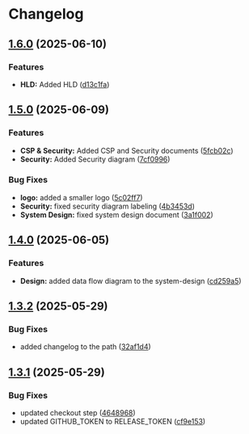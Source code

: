 # Changelog

## [1.6.0](https://github.com/phylax-iam-root/phylax_design/compare/v1.5.0...v1.6.0) (2025-06-10)


### Features

* **HLD:** Added HLD ([d13c1fa](https://github.com/phylax-iam-root/phylax_design/commit/d13c1fa7269a696b7d5e3562cdc298fac614cb61))

## [1.5.0](https://github.com/phylax-iam-root/phylax_design/compare/v1.4.0...v1.5.0) (2025-06-09)


### Features

* **CSP & Security:** Added CSP and Security documents ([5fcb02c](https://github.com/phylax-iam-root/phylax_design/commit/5fcb02c26a1d9db3ddd7b87a001e344039aaf084))
* **Security:** Added Security diagram ([7cf0996](https://github.com/phylax-iam-root/phylax_design/commit/7cf0996d797687c012089a1f29a34b97c9096def))


### Bug Fixes

* **logo:** added a smaller logo ([5c02ff7](https://github.com/phylax-iam-root/phylax_design/commit/5c02ff7e1a59e3c1db50babc85fd2ca19c0ecf4d))
* **Security:** fixed security diagram labeling ([4b3453d](https://github.com/phylax-iam-root/phylax_design/commit/4b3453d1d227b1805fa9d45deb85dd96ad8ea0e0))
* **System Design:** fixed system design document ([3a1f002](https://github.com/phylax-iam-root/phylax_design/commit/3a1f0027275444f1f0276f0125b462e1794f2c31))

## [1.4.0](https://github.com/Pragyanshu-rai/phylax_design/compare/v1.3.2...v1.4.0) (2025-06-05)


### Features

* **Design:** added data flow diagram to the system-design ([cd259a5](https://github.com/Pragyanshu-rai/phylax_design/commit/cd259a5bca231f6ad319af611e81233ea430d0c4))

## [1.3.2](https://github.com/Pragyanshu-rai/phylax_design/compare/v1.3.1...v1.3.2) (2025-05-29)


### Bug Fixes

* added changelog to the path ([32af1d4](https://github.com/Pragyanshu-rai/phylax_design/commit/32af1d4363105b4483defdc936a1deb45609fff6))

## [1.3.1](https://github.com/Pragyanshu-rai/phylax_design/compare/v1.3.0...v1.3.1) (2025-05-29)


### Bug Fixes

* updated checkout step ([4648968](https://github.com/Pragyanshu-rai/phylax_design/commit/4648968465ac9f038344f0b63ce8d449a8409380))
* updated GITHUB_TOKEN to RELEASE_TOKEN ([cf9e153](https://github.com/Pragyanshu-rai/phylax_design/commit/cf9e1536c282ef1a35fdd43b9d18ae969ac29b76))
